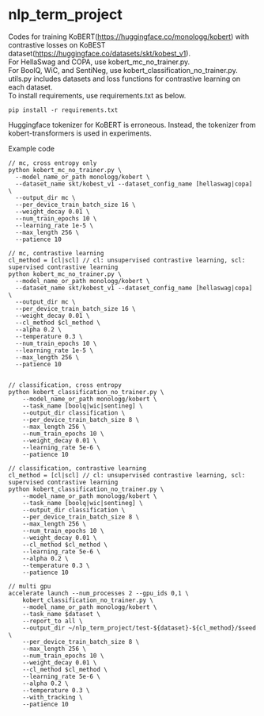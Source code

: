 # nlp_term_project
Codes for training KoBERT(https://huggingface.co/monologg/kobert) with contrastive losses on KoBEST dataset(https://huggingface.co/datasets/skt/kobest_v1).   
For HellaSwag and COPA, use kobert_mc_no_trainer.py.   
For BoolQ, WiC, and SentiNeg, use kobert_classification_no_trainer.py.   
utils.py includes datasets and loss functions for contrastive learning on each dataset.   
To install requirements, use requirements.txt as below.   
```
pip install -r requirements.txt
```
Huggingface tokenizer for KoBERT is erroneous. Instead, the tokenizer from kobert-transformers is used in experiments.

Example code
```
// mc, cross entropy only
python kobert_mc_no_trainer.py \
  --model_name_or_path monologg/kobert \
  --dataset_name skt/kobest_v1 --dataset_config_name [hellaswag|copa] \
  --output_dir mc \
  --per_device_train_batch_size 16 \
  --weight_decay 0.01 \
  --num_train_epochs 10 \
  --learning_rate 1e-5 \
  --max_length 256 \
  --patience 10
  
// mc, contrastive learning
cl_method = [cl|scl] // cl: unsupervised contrastive learning, scl: supervised contrastive learning
python kobert_mc_no_trainer.py \
  --model_name_or_path monologg/kobert \
  --dataset_name skt/kobest_v1 --dataset_config_name [hellaswag|copa] \
  --output_dir mc \
  --per_device_train_batch_size 16 \
  --weight_decay 0.01 \
  --cl_method $cl_method \
  --alpha 0.2 \
  --temperature 0.3 \
  --num_train_epochs 10 \
  --learning_rate 1e-5 \
  --max_length 256 \
  --patience 10


// classification, cross entropy
python kobert_classification_no_trainer.py \
    --model_name_or_path monologg/kobert \
    --task_name [boolq|wic|sentineg] \
    --output_dir classification \
    --per_device_train_batch_size 8 \
    --max_length 256 \
    --num_train_epochs 10 \
    --weight_decay 0.01 \
    --learning_rate 5e-6 \
    --patience 10

// classification, contrastive learning
cl_method = [cl|scl] // cl: unsupervised contrastive learning, scl: supervised contrastive learning
python kobert_classification_no_trainer.py \
    --model_name_or_path monologg/kobert \
    --task_name [boolq|wic|sentineg] \
    --output_dir classification \
    --per_device_train_batch_size 8 \
    --max_length 256 \
    --num_train_epochs 10 \
    --weight_decay 0.01 \
    --cl_method $cl_method \
    --learning_rate 5e-6 \
    --alpha 0.2 \
    --temperature 0.3 \
    --patience 10
    
// multi gpu
accelerate launch --num_processes 2 --gpu_ids 0,1 \
    kobert_classification_no_trainer.py \
    --model_name_or_path monologg/kobert \
    --task_name $dataset \
    --report_to all \
    --output_dir ~/nlp_term_project/test-${dataset}-${cl_method}/$seed \
    --per_device_train_batch_size 8 \
    --max_length 256 \
    --num_train_epochs 10 \
    --weight_decay 0.01 \
    --cl_method $cl_method \
    --learning_rate 5e-6 \
    --alpha 0.2 \
    --temperature 0.3 \
    --with_tracking \
    --patience 10
```